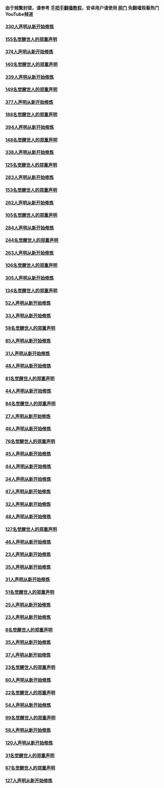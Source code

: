 #### 由于频繁封锁，请参考 [手把手翻墙教程](https://github.com/gfw-breaker/guides/wiki/)，安卓用户请使用 [网门](https://github.com/gfw-breaker/nogfw/blob/master/dl.md?t=05281500) 免翻墙观看热门YouTube频道 

#### [330人声明从新开始修炼](../pages/91/426139.md?t=05281500) 

#### [155名觉醒世人的郑重声明](../pages/91/426138.md?t=05281500) 

#### [374人声明从新开始修炼](../pages/91/425811.md?t=05281500) 

#### [140名觉醒世人的郑重声明](../pages/91/425810.md?t=05281500) 

#### [339人声明从新开始修炼](../pages/91/425690.md?t=05281500) 

#### [149名觉醒世人的郑重声明](../pages/91/425689.md?t=05281500) 

#### [377人声明从新开始修炼](../pages/91/424867.md?t=05281500) 

#### [188名觉醒世人的郑重声明](../pages/91/424866.md?t=05281500) 

#### [394人声明从新开始修炼](../pages/91/423914.md?t=05281500) 

#### [148名觉醒世人的郑重声明](../pages/91/423913.md?t=05281500) 

#### [338人声明从新开始修炼](../pages/91/423540.md?t=05281500) 

#### [125名觉醒世人的郑重声明](../pages/91/423539.md?t=05281500) 

#### [283人声明从新开始修炼](../pages/91/423296.md?t=05281500) 

#### [153名觉醒世人的郑重声明](../pages/91/423295.md?t=05281500) 

#### [262人声明从新开始修炼](../pages/91/423004.md?t=05281500) 

#### [105名觉醒世人的郑重声明](../pages/91/423003.md?t=05281500) 

#### [284人声明从新开始修炼](../pages/91/422707.md?t=05281500) 

#### [244名觉醒世人的郑重声明](../pages/91/422706.md?t=05281500) 

#### [263人声明从新开始修炼](../pages/91/422553.md?t=05281500) 

#### [106名觉醒世人的郑重声明](../pages/91/422552.md?t=05281500) 

#### [305人声明从新开始修炼](../pages/91/422153.md?t=05281500) 

#### [134名觉醒世人的郑重声明](../pages/91/422152.md?t=05281500) 

#### [52人声明从新开始修炼](../pages/91/421846.md?t=05281500) 

#### [33人声明从新开始修炼](../pages/91/421804.md?t=05281500) 

#### [58名觉醒世人的郑重声明](../pages/91/421845.md?t=05281500) 

#### [85人声明从新开始修炼](../pages/91/421769.md?t=05281500) 

#### [31人声明从新开始修炼](../pages/91/421763.md?t=05281500) 

#### [48人声明从新开始修炼](../pages/91/421605.md?t=05281500) 

#### [81名觉醒世人的郑重声明](../pages/91/421656.md?t=05281500) 

#### [44人声明从新开始修炼](../pages/91/421544.md?t=05281500) 

#### [84名觉醒世人的郑重声明](../pages/91/421543.md?t=05281500) 

#### [27人声明从新开始修炼](../pages/91/421465.md?t=05281500) 

#### [46人声明从新开始修炼](../pages/91/421454.md?t=05281500) 

#### [76名觉醒世人的郑重声明](../pages/91/421453.md?t=05281500) 

#### [45人声明从新开始修炼](../pages/91/421452.md?t=05281500) 

#### [44人声明从新开始修炼](../pages/91/421422.md?t=05281500) 

#### [34人声明从新开始修炼](../pages/91/421322.md?t=05281500) 

#### [47人声明从新开始修炼](../pages/91/421264.md?t=05281500) 

#### [32人声明从新开始修炼](../pages/91/421225.md?t=05281500) 

#### [48人声明从新开始修炼](../pages/91/421202.md?t=05281500) 

#### [127名觉醒世人的郑重声明](../pages/91/421224.md?t=05281500) 

#### [46人声明从新开始修炼](../pages/91/421203.md?t=05281500) 

#### [23人声明从新开始修炼](../pages/91/421138.md?t=05281500) 

#### [35人声明从新开始修炼](../pages/91/421122.md?t=05281500) 

#### [31人声明从新开始修炼](../pages/91/421081.md?t=05281500) 

#### [51名觉醒世人的郑重声明](../pages/91/421080.md?t=05281500) 

#### [25人声明从新开始修炼](../pages/91/421020.md?t=05281500) 

#### [23人声明从新开始修炼](../pages/91/420884.md?t=05281500) 

#### [8名觉醒世人的郑重声明](../pages/91/420883.md?t=05281500) 

#### [35人声明从新开始修炼](../pages/91/420809.md?t=05281500) 

#### [37人声明从新开始修炼](../pages/91/420766.md?t=05281500) 

#### [23名觉醒世人的郑重声明](../pages/91/420765.md?t=05281500) 

#### [60人声明从新开始修炼](../pages/91/420727.md?t=05281500) 

#### [22名觉醒世人的郑重声明](../pages/91/420726.md?t=05281500) 

#### [54人声明从新开始修炼](../pages/91/420529.md?t=05281500) 

#### [99名觉醒世人的郑重声明](../pages/91/420528.md?t=05281500) 

#### [58人声明从新开始修炼](../pages/91/420198.md?t=05281500) 

#### [120人声明从新开始修炼](../pages/91/420141.md?t=05281500) 

#### [31名觉醒世人的郑重声明](../pages/91/420197.md?t=05281500) 

#### [67名觉醒世人的郑重声明](../pages/91/420140.md?t=05281500) 

#### [127人声明从新开始修炼](../pages/91/420082.md?t=05281500) 

